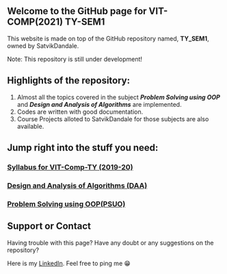 ## Welcome to the GitHub page for VIT-COMP(2021) TY-SEM1

This website is made on top of the GitHub repository named, **TY_SEM1**, owned by SatvikDandale.

Note: This repository is still under development! 

## Highlights of the repository:
1. Almost all the topics covered in the subject **_Problem Solving using OOP_** and **_Design and Analysis of Algorithms_** are implemented.
2. Codes are written with good documentation.
3. Course Projects alloted to SatvikDandale for those subjects are also available.

## Jump right into the stuff you need:

### [**Syllabus for VIT-Comp-TY (2019-20)**](https://drive.google.com/file/d/1Gh_lBxBlnudCT7dSNBIcVSqxTG59125i/view?usp=drivesdk)
### [**Design and Analysis of Algorithms (DAA)**](https://github.com/SatvikDandale/TY_SEM1/tree/master/TY_DAA)
### [**Problem Solving using OOP(PSUO)**](https://github.com/SatvikDandale/TY_SEM1/tree/master/TY_PSUO)


## Support or Contact

Having trouble with this page? Have any doubt or any suggestions on the repository?

Here is my [LinkedIn](https://www.linkedin.com/in/satvik-dandale/). Feel free to ping me 😁️
